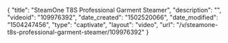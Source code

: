 {
    "title": "SteamOne T8S Professional Garment Steamer",
    "description": "",
    "videoid": "109976392",
    "date_created": "1502520066",
    "date_modified": "1504247456",
    "type": "captivate",
    "layout": "video",
    "url": "\/v\/steamone-t8s-professional-garment-steamer\/109976392"
}